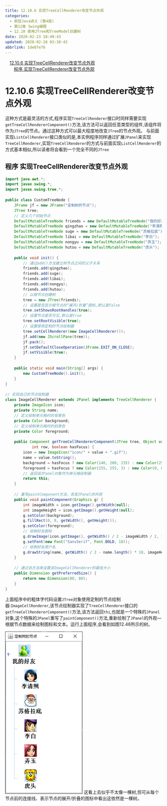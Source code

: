 ```yaml
---
title: 12.10.6 实现TreeCellRenderer改变节点外观
categories: 
  - 疯狂Java讲义 (第4版)
  - 第12章 Swing编程
  - 12.10 使用JTree和TreeModel创建树
date: 2020-02-23 10:49:43
updated: 2020-02-28 03:38:43
abbrlink: 1de07e76
---
```

<div id='my_toc'><a href="/JavaReadingNotes/1de07e76/#12-10-6-实现TreeCellRenderer改变节点外观" class="header_1">12.10.6 实现TreeCellRenderer改变节点外观</a>&nbsp;<br><a href="/JavaReadingNotes/1de07e76/#程序-实现TreeCellRenderer改变节点外观" class="header_2">程序 实现TreeCellRenderer改变节点外观</a>&nbsp;<br></div>
<style>.header_1{margin-left: 1em;}.header_2{margin-left: 2em;}.header_3{margin-left: 3em;}.header_4{margin-left: 4em;}.header_5{margin-left: 5em;}.header_6{margin-left: 6em;}</style>
<!--more-->
<script>if (navigator.platform.search('arm')==-1){document.getElementById('my_toc').style.display = 'none';}var e,p = document.getElementsByTagName('p');while (p.length>0) {e = p[0];e.parentElement.removeChild(e);}</script>

<!--end-->
# 12.10.6 实现TreeCellRenderer改变节点外观
这种方式是最灵活的方式,程序实现`TreeCellRenderer`接口时同样需要实现`getTreeCellRendererComponent()`方法,该方法可以返回任意类型的组件,该组件将作为`JTree`的节点。通过这种方式可以最大程度地改变`JTree`的节点外观。
与前面实现`ListCellRenderer`接口类似的是,本实例程序同样通过扩展`JPanel`来实现`TreeCellRenderer`,实现`TreeCellRenderer`的方式与前面实现`ListCellRenderer`的方式基本相似,所以读者将会看到一个完全不同的`JTree`
## 程序 实现TreeCellRenderer改变节点外观
```java
import java.awt.*;
import javax.swing.*;
import javax.swing.tree.*;

public class CustomTreeNode {
    JFrame jf = new JFrame("定制树的节点");
    JTree tree;
    // 定义几个初始节点
    DefaultMutableTreeNode friends = new DefaultMutableTreeNode("我的好友");
    DefaultMutableTreeNode qingzhao = new DefaultMutableTreeNode("李清照");
    DefaultMutableTreeNode suge = new DefaultMutableTreeNode("苏格拉底");
    DefaultMutableTreeNode libai = new DefaultMutableTreeNode("李白");
    DefaultMutableTreeNode nongyu = new DefaultMutableTreeNode("弄玉");
    DefaultMutableTreeNode hutou = new DefaultMutableTreeNode("虎头");

    public void init() {
        // 通过add()方法建立树节点之间的父子关系
        friends.add(qingzhao);
        friends.add(suge);
        friends.add(libai);
        friends.add(nongyu);
        friends.add(hutou);
        // 以根节点创建树
        tree = new JTree(friends);
        // 设置是否显示根节点的“展开/折叠”图标,默认是false
        tree.setShowsRootHandles(true);
        // 设置节点是否可见,默认是true
        tree.setRootVisible(true);
        // 设置使用定制的节点绘制器
        tree.setCellRenderer(new ImageCellRenderer());
        jf.add(new JScrollPane(tree));
        jf.pack();
        jf.setDefaultCloseOperation(JFrame.EXIT_ON_CLOSE);
        jf.setVisible(true);
    }

    public static void main(String[] args) {
        new CustomTreeNode().init();
    }
}

// 实现自己的节点绘制器
class ImageCellRenderer extends JPanel implements TreeCellRenderer {
    private ImageIcon icon;
    private String name;
    // 定义绘制单元格时的背景色
    private Color background;
    // 定义绘制单元格时的前景色
    private Color foreground;

    public Component getTreeCellRendererComponent(JTree tree, Object value, boolean sel, boolean expanded, boolean leaf,
            int row, boolean hasFocus) {
        icon = new ImageIcon("icon/" + value + ".gif");
        name = value.toString();
        background = hasFocus ? new Color(140, 200, 235) : new Color(255, 255, 255);
        foreground = hasFocus ? new Color(255, 255, 3) : new Color(0, 0, 0);
        // 返回该JPanel对象作为单元格绘制器
        return this;
    }

    // 重写paintComponent方法，改变JPanel的外观
    public void paintComponent(Graphics g) {
        int imageWidth = icon.getImage().getWidth(null);
        int imageHeight = icon.getImage().getHeight(null);
        g.setColor(background);
        g.fillRect(0, 0, getWidth(), getHeight());
        g.setColor(foreground);
        // 绘制好友图标
        g.drawImage(icon.getImage(), getWidth() / 2 - imageWidth / 2, 10, null);
        g.setFont(new Font("SansSerif", Font.BOLD, 18));
        // 绘制好友用户名
        g.drawString(name, getWidth() / 2 - name.length() * 10, imageHeight + 30);
    }

    // 通过该方法来设置该ImageCellRenderer的最佳大小
    public Dimension getPreferredSize() {
        return new Dimension(80, 80);
    }
}
```
上面程序中的粗体字代码设置`JTree`对象使用定制的节点绘制器:`ImageCellRenderer`,该节点绘制器实现了`TreeCellRenderer`接口的`getTreeCellRendererComponent()`方法,该方法返回`thi`,也就是一个特殊的`JPanel`对象,这个特殊的`JPanel`重写了`paintComponent()`方法,重新绘制了`JPanel`的外观—根据节点数据来绘制图标和文本。运行上面程序,会看到如图12.46所示的树。
<!-- CrazyJavaHandout4/Chapter12/12.10.6/1 -->
![](https://raw.githubusercontent.com/lanlan2017/images/master/CrazyJavaHandout4/Chapter12/12.10.6/1.png)
这看上去似乎不太像一棵树,但可从每个节点前的连接线、表示节点的展开/折叠的图标中看出这依然是一棵树。
